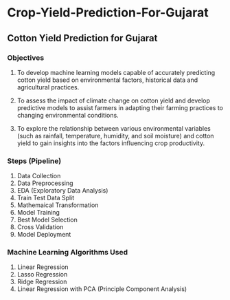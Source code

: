 # Crop-Yield-Prediction-For-Gujarat
## Cotton Yield Prediction for Gujarat
### Objectives
1. To develop machine learning models capable of accurately predicting cotton yield based on environmental factors, historical data and agricultural practices.

2. To assess the impact of climate change on cotton yield and develop predictive models to assist farmers in adapting their farming practices to changing environmental conditions.

3. To explore the relationship between various environmental variables (such as rainfall, temperature, humidity, and soil moisture) and cotton yield to gain insights into the factors influencing crop productivity.

### Steps (Pipeline)
1. Data Collection
2. Data Preprocessing
3. EDA (Exploratory Data Analysis)
4. Train Test Data Split
5. Mathemaical Transformation
6. Model Training
7. Best Model Selection
8. Cross Validation
9. Model Deployment

### Machine Learning Algorithms Used
1. Linear Regression
2. Lasso Regression
3. Ridge Regression
4. Linear Regression with PCA (Principle Component Analysis)
